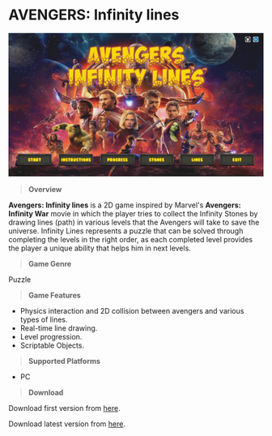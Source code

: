 # AVENGERS: Infinity lines

![](https://github.com/MahmoudmHamza/Unity-Projects/blob/master/Avengers%20Infinity%20Lines/Screenshots/AIL1.PNG)

>**Overview**

**Avengers: Infinity lines** is a 2D game inspired by Marvel's **Avengers: Infinity War** movie in which the player tries to collect the Infinity Stones by drawing lines (path) in various levels that the Avengers will take to save the universe.
Infinity Lines represents a puzzle that can be solved through completing the levels in the right order, as each completed level provides the player a unique ability that helps him in next levels.

>**Game Genre**

Puzzle

>**Game Features**

* Physics interaction and 2D collision between avengers and various types of lines.
* Real-time line drawing.
* Level progression.
* Scriptable Objects.

>**Supported Platforms**

* PC

>**Download**

Download first version from [here](https://drive.google.com/open?id=1N5yuQJet50urwS9qmKXGCOA9ZrUoeNav).

Download latest version from [here](https://drive.google.com/file/d/1e2Zrqw7C3n4CXBraGyJb9ycm13y783pE/view?usp=sharing).
